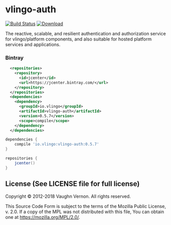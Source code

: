 # vlingo-auth

[![Build Status](https://travis-ci.org/vlingo/vlingo-auth.svg?branch=master)](https://travis-ci.org/vlingo/vlingo-auth) [ ![Download](https://api.bintray.com/packages/vlingo/vlingo-platform-java/vlingo-auth/images/download.svg) ](https://bintray.com/vlingo/vlingo-platform-java/vlingo-auth/_latestVersion)

The reactive, scalable, and resilient authentication and authorization service for vlingo/platform components, and also suitable for hosted platform services and applications.

### Bintray

```xml
  <repositories>
    <repository>
      <id>jcenter</id>
      <url>https://jcenter.bintray.com/</url>
    </repository>
  </repositories>
  <dependencies>
    <dependency>
      <groupId>io.vlingo</groupId>
      <artifactId>vlingo-auth</artifactId>
      <version>0.5.7</version>
      <scope>compile</scope>
    </dependency>
  </dependencies>
```

```gradle
dependencies {
    compile 'io.vlingo:vlingo-auth:0.5.7'
}

repositories {
    jcenter()
}
```

License (See LICENSE file for full license)
-------------------------------------------
Copyright © 2012-2018 Vaughn Vernon. All rights reserved.

This Source Code Form is subject to the terms of the
Mozilla Public License, v. 2.0. If a copy of the MPL
was not distributed with this file, You can obtain
one at https://mozilla.org/MPL/2.0/.
